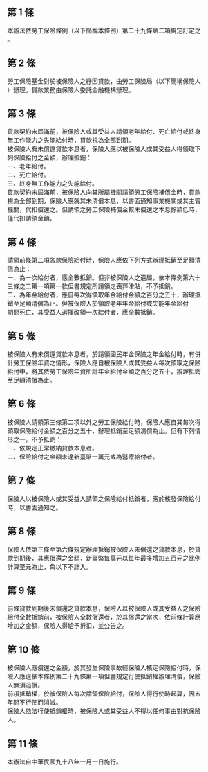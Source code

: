 第 1 條
-------
本辦法依勞工保險條例（以下簡稱本條例）第二十九條第二項規定訂定之  
。

第 2 條
-------
勞工保險基金對於被保險人之紓困貸款，由勞工保險局（以下簡稱保險人  
）辦理。貸款業務由保險人委託金融機構辦理。

第 3 條
-------
貸款契約未屆滿前，被保險人或其受益人請領老年給付、死亡給付或終身  
無工作能力之失能給付時，貸款視為全部到期。  
被保險人有未償還貸款本息者，保險人應以被保險人或其受益人得領取下  
列保險給付之金額，辦理抵銷：  
一、老年給付。  
二、死亡給付。  
三、終身無工作能力之失能給付。  
貸款契約未屆滿前，被保險人向其所屬機關請領勞工保險補償金時，貸款  
視為全部到期，保險人應就其未清償本息，以書面通知事業機關或其主管  
機關，代扣償還之。但請領之勞工保險補償金較未償還之本息餘額低時，  
僅代扣請領金額。

第 4 條
-------
請領前條第二項各款保險給付時，保險人應依下列方式辦理抵銷至足額清  
償為止：  
一、為一次給付者，應全數抵銷。但非被保險人之遺屬，依本條例第六十  
    三條之二第一項第一款但書規定所請領之喪葬津貼，不予抵銷。  
二、為年金給付者，應自每次得領取年金給付金額之百分之五十，辦理抵  
    銷至足額清償為止。但被保險人於領取老年年金給付或失能年金給付  
    期間死亡，其受益人選擇改領一次給付者，應全數抵銷。

第 5 條
-------
被保險人有未償還貸款本息者，於請領國民年金保險之年金給付時，有併  
計勞工保險年資之情形，保險人應自被保險人或其受益人每次領取之保險  
給付中，將其依勞工保險年資所計年金給付金額之百分之五十，辦理抵銷  
至足額清償為止。

第 6 條
-------
被保險人請領第三條第二項以外之勞工保險給付時，保險人應自其每次得  
領取保險給付金額之百分之五十，辦理抵銷至足額清償為止。但有下列情  
形之一，不予抵銷：  
一、依規定正常繳納貸款本息者。  
二、保險給付之金額未達新臺幣一萬元或為醫療給付者。

第 7 條
-------
保險人以被保險人或其受益人請領之保險給付抵銷者，應於核發保險給付  
時，以書面通知之。

第 8 條
-------
保險人依第三條至第六條規定辦理抵銷被保險人未償還之貸款本息，於貸  
款到期後，其應償還之金額，新臺幣每萬元以每年最多增加五百元之比例  
計算至元為止，角以下不計入。

第 9 條
-------
前條貸款到期後未償還之貸款本息，保險人以被保險人或其受益人之保險  
給付全數抵銷前，被保險人全數償還者，於其償還之當次，依前條計算應  
增加之金額，保險人得給予折扣，並公告之。

第 10 條
--------
被保險人應償還之金額，於其發生保險事故經保險人核定保險給付時，保  
險人應逕依本條例第二十九條第一項但書規定行使抵銷權辦理清償，保險  
人無須追償。  
前項抵銷權，於被保險人每次請領保險給付，保險人得行使時起算，因五  
年間不行使而消滅。  
保險人依法行使抵銷權時，被保險人或其受益人不得以任何事由對抗保險  
人。

第 11 條
--------
本辦法自中華民國九十八年一月一日施行。

